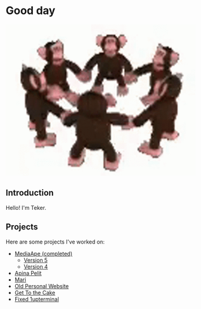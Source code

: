 # Good day

![](monke.gif)

## Introduction

Hello! I'm Teker.

## Projects

Here are some projects I've worked on:

- [MediaApe (completed)](https://www.mediaape.net/index.html)
    - [Version 5](https://gitlab.com/mediaape_dot_net/mediaape)
    - [Version 4](https://gitlab.com/mediaape_dot_net/website)
- [Apina Pelit](https://github.com/MediaApe-Games/apina-pelit/)
- [Mari](https://github.com/teker821/Mari)
- [Old Personal Website](https://boykisser.neocities.org/)
- [Get To the Cake](https://www.mediaape.net/edu/school)
- [Fixed 1upterminal](https://github.com/teker821/1upterminal)
